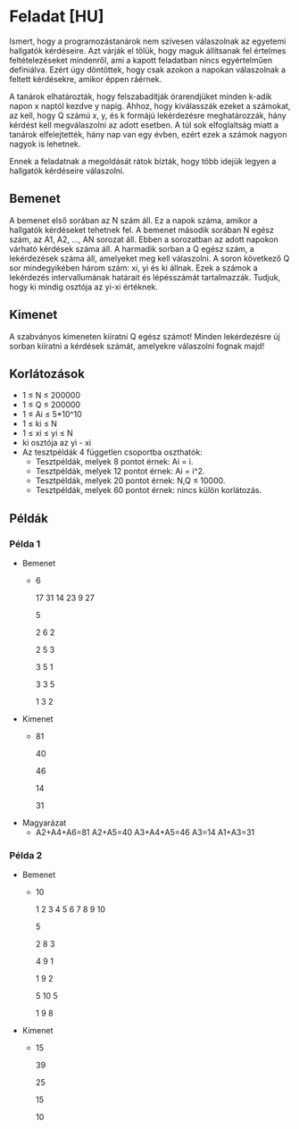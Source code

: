 # Feladat [HU]
Ismert, hogy a programozástanárok nem szívesen válaszolnak az egyetemi hallgatók kérdéseire. Azt várják el tőlük, hogy maguk állítsanak fel értelmes feltételezéseket mindenről, ami a kapott feladatban nincs egyértelműen definiálva. Ezért úgy döntöttek, hogy csak azokon a napokan válaszolnak a feltett kérdésekre, amikor éppen ráérnek.

A tanárok elhatározták, hogy felszabadítják órarendjüket minden k-adik napon x naptól kezdve y napig. Ahhoz, hogy kiválasszák ezeket a számokat, az kell, hogy Q számú x, y, és k formájú lekérdezésre meghatározzák, hány kérdést kell megválaszolni az adott esetben. A túl sok elfoglaltság miatt a tanárok elfelejtették, hány nap van egy évben, ezért ezek a számok nagyon nagyok is lehetnek.

Ennek a feladatnak a megoldását rátok bízták, hogy több idejük legyen a hallgatók kérdéseire válaszolni.

## Bemenet
A bemenet első sorában az N szám áll. Ez a napok száma, amikor a hallgatók kérdéseket tehetnek fel. A bemenet második sorában N egész szám, az A1, A2, ..., AN sorozat áll. Ebben a sorozatban az adott napokon várható kérdések száma áll. A harmadik sorban a Q egész szám, a lekérdezések száma áll, amelyeket meg kell válaszolni. A soron következő Q sor mindegyikében három szám: xi, yi és ki állnak. Ezek a számok a lekérdezés intervallumának határait és lépésszámát tartalmazzák. Tudjuk, hogy ki mindig osztója az yi-xi értéknek.

## Kimenet
A szabványos kimeneten kiíratni Q egész számot! Minden lekérdezésre új sorban kiíratni a kérdések számát, amelyekre válaszolni fognak majd!

## Korlátozások
- 1 ≤ N ≤ 200000
- 1 ≤ Q ≤ 200000
- 1 ≤ Ai ≤ 5*10^10
- 1 ≤ ki ≤ N
- 1 ≤ xi ≤ yi ≤ N
- ki osztója az yi - xi
- Az tesztpéldák 4 független csoportba oszthatók:
    - Tesztpéldák, melyek 8 pontot érnek: Ai = i.
    - Tesztpéldák, melyek 12 pontot érnek: Ai = i^2.
    - Tesztpéldák, melyek 20 pontot érnek: N,Q ≤ 10000.
    - Tesztpéldák, melyek 60 pontot érnek: nincs külön korlátozás.
## Példák
### Példa 1
- Bemenet
    - 6

        17 31 14 23 9 27

        5

        2 6 2

        2 5 3

        3 5 1

        3 3 5

        1 3 2
- Kimenet
    - 81

        40

        46

        14

        31
- Magyarázat
    - A2+A4+A6=81 A2+A5=40 A3+A4+A5=46 A3=14 A1+A3=31
### Példa 2
- Bemenet
    - 10

        1 2 3 4 5 6 7 8 9 10

        5

        2 8 3

        4 9 1

        1 9 2

        5 10 5

        1 9 8
- Kimenet
    - 15

        39

        25

        15

        10